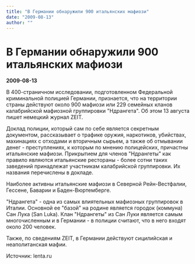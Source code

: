 ```yaml
---
title: "В Германии обнаружили 900 итальянских мафиози"
date: "2009-08-13"
author: ""
---
```


# В Германии обнаружили 900 итальянских мафиози

**2009-08-13** 

В 400-страничном исследовании, подготовленном Федеральной криминальной полицией Германии, признается, что на территории страны действуют около 900 мафиози или 229 семейных кланов калабрийской мафиозной группировки "Ндрангета". Об этом 13 августа пишет немецкий журнал ZEIT.

Доклад полиции, который сам по себе является секретным документом, рассказывает о трафике оружия, наркотиков, убийствах, махинациях с отходами и вторичным сырьем, а также об отмывании денег - преступлениях, к которым по мнению полицейских, причастны итальянские мафиози. Прикрытием для членов "Ндрангеты" как правило являются итальянские рестораны - более сотни таких заведений принадлежат участникам калабрийской группировки. Их названия перечислены в докладе.

Наиболее активны итальянские мафиози в Северной Рейн-Вестфалии, Гессене, Баварии и Баден-Вюртемберге.

"Ндрангета" - одна из самых влиятельных мафиозных группировок в Италии. Основной ее "базой" на родине является городок (коммуна) Сан Лука (San Luka). Клан "Ндрангеты" из Сан Луки является самым многочисленным и в Германии - в полиции считают, что в него входят около 200 человек.

Также, по сведениям ZEIT, в Германии действуют сицилийская и неаполитанская мафии.

Источник: lenta.ru